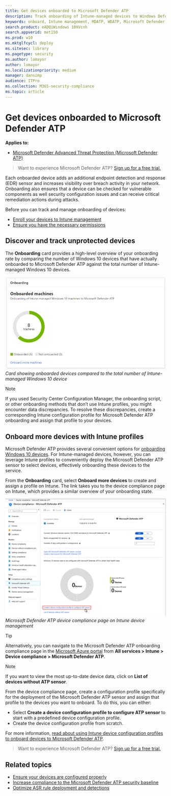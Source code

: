 ```yaml
---
title: Get devices onboarded to Microsoft Defender ATP
description: Track onboarding of Intune-managed devices to Windows Defender ATP and increase onboarding rate.
keywords: onboard, Intune management, MDATP, WDATP, Microsoft Defender, Windows Defender, advanced threat protection, configuration management
search.product: eADQiWindows 10XVcnh
search.appverid: met150
ms.prod: w10
ms.mktglfcycl: deploy
ms.sitesec: library
ms.pagetype: security
ms.author: lomayor
author: lomayor
ms.localizationpriority: medium
manager: dansimp
audience: ITPro
ms.collection: M365-security-compliance 
ms.topic: article
---
```


# Get devices onboarded to Microsoft Defender ATP

**Applies to:**
- [Microsoft Defender Advanced Threat Protection (Microsoft Defender ATP)](https://go.microsoft.com/fwlink/p/?linkid=2069559)

>Want to experience Microsoft Defender ATP? [Sign up for a free trial.](https://www.microsoft.com/microsoft-365/windows/microsoft-defender-atp?ocid=docs-wdatp-onboardconfigure-abovefoldlink)

Each onboarded device adds an additional endpoint detection and response (EDR) sensor and increases visibility over breach activity in your network. Onboarding also ensures that a device can be checked for vulnerable components as well security configuration issues and can receive critical remediation actions during attacks.

Before you can track and manage onboarding of devices:
- [Enroll your devices to Intune management](configure-machines.md#enroll-devices-to-intune-management)
- [Ensure you have the necessary permissions](configure-machines.md#obtain-required-permissions)

## Discover and track unprotected devices

The **Onboarding** card provides a high-level overview of your onboarding rate by comparing the number of Windows 10 devices that have actually onboarded to Microsoft Defender ATP against the total number of Intune-managed Windows 10 devices.

![Device configuration management Onboarding card](images/secconmgmt_onboarding_card.png)<br>
*Card showing onboarded devices compared to the total number of Intune-managed Windows 10 device*

>[!NOTE]
>If you used Security Center Configuration Manager, the onboarding script, or other onboarding methods that don’t use Intune profiles, you might encounter data discrepancies. To resolve these discrepancies, create a corresponding Intune configuration profile for Microsoft Defender ATP onboarding and assign that profile to your devices.

## Onboard more devices with Intune profiles

Microsoft Defender ATP provides several convenient options for [onboarding Windows 10 devices](onboard-configure.md). For Intune-managed devices, however, you can leverage Intune profiles to conveniently deploy the Microsoft Defender ATP sensor to select devices, effectively onboarding these devices to the service.

From the **Onboarding** card, select **Onboard more devices** to create and assign a profile on Intune. The link takes you to the device compliance page on Intune, which provides a similar overview of your onboarding state.

![Microsoft Defender ATP device compliance page on Intune device management](images/secconmgmt_onboarding_1deviceconfprofile.png)<br>
   *Microsoft Defender ATP device compliance page on Intune device management*

>[!TIP]
>Alternatively, you can navigate to the Microsoft Defender ATP onboarding compliance page in the [Microsoft Azure portal](https://portal.azure.com/) from **All services > Intune > Device compliance > Microsoft Defender ATP**.

>[!NOTE]
> If you want to view the most up-to-date device data, click on **List of devices without ATP sensor**.

From the device compliance page, create a configuration profile specifically for the deployment of the Microsoft Defender ATP sensor and assign that profile to the devices you want to onboard. To do this, you can either:

- Select **Create a device configuration profile to configure ATP sensor** to start with a predefined device configuration profile.
- Create the device configuration profile from scratch.

For more information, [read about using Intune device configuration profiles to onboard devices to Microsoft Defender ATP](https://docs.microsoft.com/intune/advanced-threat-protection#onboard-devices-by-using-a-configuration-profile).

>Want to experience Microsoft Defender ATP? [Sign up for a free trial.](https://www.microsoft.com/microsoft-365/windows/microsoft-defender-atp?ocid=docs-wdatp-onboardconfigure-belowfoldlink)

## Related topics
- [Ensure your devices are configured properly](configure-machines.md)
- [Increase compliance to the Microsoft Defender ATP security baseline](configure-machines-security-baseline.md)
- [Optimize ASR rule deployment and detections](configure-machines-asr.md)
